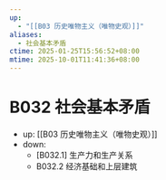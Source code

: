 ```yaml
---
up:
  - "[[B03 历史唯物主义（唯物史观）]]"
aliases:
  - 社会基本矛盾
ctime: 2025-01-25T15:56:52+08:00
mtime: 2025-10-01T11:41:36+08:00
---
```


# B032 社会基本矛盾

- up: [[B03 历史唯物主义（唯物史观）]]
- down:	
	- [B032.1] 生产力和生产关系
	- B032.2 经济基础和上层建筑
	
